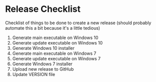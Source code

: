 # Release Checklist

Checklist of things to be done to create a new release
(should probably automate this a bit because it's a little tedious)

1. Generate main executable on Windows 10
2. Generate update executable on Windows 10
3. Generate Windows 10 installer
4. Generate main executable on Windows 7
5. Generate update executable on Windows 7
6. Generate Windows 7 installer
7. Upload new release to GitHub
8. Update VERSION file
